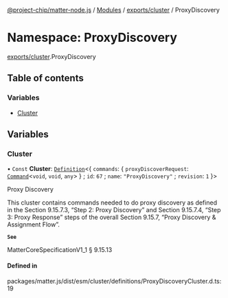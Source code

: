 [@project-chip/matter-node.js](../README.md) / [Modules](../modules.md) / [exports/cluster](exports_cluster.md) / ProxyDiscovery

# Namespace: ProxyDiscovery

[exports/cluster](exports_cluster.md).ProxyDiscovery

## Table of contents

### Variables

- [Cluster](exports_cluster.ProxyDiscovery.md#cluster)

## Variables

### Cluster

• `Const` **Cluster**: [`Definition`](exports_cluster.ClusterFactory.md#definition)\<\{ `commands`: \{ `proxyDiscoverRequest`: [`Command`](../interfaces/exports_cluster.Command.md)\<`void`, `void`, `any`\>  } ; `id`: ``67`` ; `name`: ``"ProxyDiscovery"`` ; `revision`: ``1``  }\>

Proxy Discovery

This cluster contains commands needed to do proxy discovery as defined in the Section 9.15.7.3, “Step 2: Proxy
Discovery” and Section 9.15.7.4, “Step 3: Proxy Response” steps of the overall Section 9.15.7, “Proxy Discovery
& Assignment Flow”.

**`See`**

MatterCoreSpecificationV1_1 § 9.15.13

#### Defined in

packages/matter.js/dist/esm/cluster/definitions/ProxyDiscoveryCluster.d.ts:19
